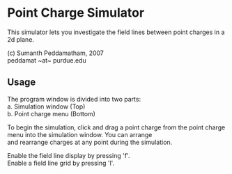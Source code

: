 Point Charge Simulator                                            
=====================

This simulator lets you investigate the field lines between point
charges in a 2d plane.                                           

(c) Sumanth Peddamatham, 2007                                    
peddamat ~at~ purdue.edu                                        
                                                                
Usage
-----

The program window is divided into two parts:                    
  a. Simulation window (Top)                                     
  b. Point charge menu (Bottom)                                  
                                                                
To begin the simulation, click and drag a point charge from the 
point charge menu into the simulation window.  You can arrange  
and rearrange charges at any point during the simulation.       
                                                                
Enable the field line display by pressing 'f'.                  
Enable a field line grid by pressing 'l'.                       


